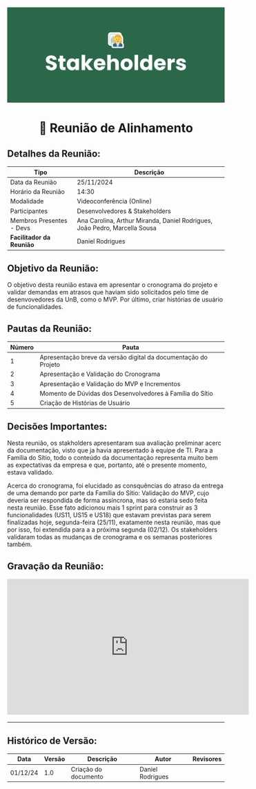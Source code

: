 #
![Banner Stakeholers](../../../../assets/BannerStakeholders.png)

<div align="center">
<h1>🤝 Reunião de Alinhamento </h1>
</div>

## Detalhes da Reunião:
| Tipo | Descrição                              |
|---- | --------------------------------------- |
| Data da Reunião | 25/11/2024 |
| Horário da Reunião | 14:30 |
| Modalidade | Videoconferência (Online) |
| Participantes | Desenvolvedores & Stakeholders |
| Membros Presentes - Devs | Ana Carolina, Arthur Miranda, Daniel Rodrigues, João Pedro, Marcella Sousa |
| **Facilitador da Reunião** | Daniel Rodrigues |

## Objetivo da Reunião:
O objetivo desta reunião estava em apresentar o cronograma do projeto e validar demandas em atrasos que haviam sido solicitados pelo time de desenvovedores da UnB, como o MVP. Por último, criar histórias de usuário de funcionalidades.

## Pautas da Reunião:

| Número | Pauta |
| --- | ------ |
| 1 |	Apresentação breve da versão digital da documentação do Projeto |
| 2 |	Apresentação e Validação do Cronograma |
| 3	| Apresentação e Validação do MVP e Incrementos |
| 4	| Momento de Dúvidas dos Desenvolvedores à Família do Sítio |
| 5	| Criação de Histórias de Usuário |

## Decisões Importantes:
Nesta reunião, os stakholders apresentaram sua avaliação preliminar acerc da documentação, visto que ja havia apresentado à equipe de TI. Para a Família do Sítio, todo o conteúdo da documentação representa muito bem as expectativas da empresa e que, portanto, até o presente momento, estava validado.

Acerca do cronograma, foi elucidado as consquências do atraso da entrega de uma demando por parte da Família do Sítio: Validação do MVP, cujo deveria ser respondida de forma assíncrona, mas só estaria sedo feita nesta reunião. Esse fato adicionou mais 1 sprint para construir as 3 funcionalidades (US11, US15 e US18) que estavam previstas para serem finalizadas hoje, segunda-feira (25/11), exatamente nesta reunião, mas que por isso, foi extendida para a a próxima segunda (02/12). Os stakeholders validaram todas as mudanças de cronograma e os semanas posteriores também.

## Gravação da Reunião:
<iframe width="560" height="315" src="https://www.youtube.com/embed/rEK3uXsGhMw?si=Ac5jxIL-fEJWfH5U" title="YouTube video player" frameborder="0" allow="accelerometer; autoplay; clipboard-write; encrypted-media; gyroscope; picture-in-picture; web-share" referrerpolicy="strict-origin-when-cross-origin" allowfullscreen></iframe>

---
## Histórico de Versão: 
| Data | Versão | Descrição | Autor | Revisores |
|---- | ------ | --------- | ----- | --------- |
| 01/12/24 | 1.0 | Criação do documento | Daniel Rodrigues | 
